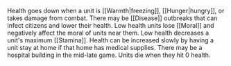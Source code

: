 Health goes down when a unit is [[Warmth|freezing]], [[Hunger|hungry]], or takes damage from combat.
There may be [[Disease]] outbreaks that can infect citizens and lower their health.
Low health units lose [[Moral]] and negatively affect the moral of units near them.
Low health decreases a unit's maximum [[Stamina]].
Health can be increased slowly by having a unit stay at home if that home has medical supplies. 
There may be a hospital building in the mid-late game.
Units die when they hit 0 health.
